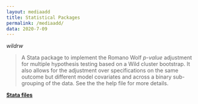 ```yaml
---
layout: mediaadd
title: Statistical Packages
permalink: /mediaadd/
data: 2020-7-09
---
```


*wildrw*

>A Stata package to implement the Romano Wolf *p-value* adjustment for multiple hypothesis testing based on a Wild cluster bootstrap. It also allows for the adjustment over specifications on the same outcome but different model covariates and across a binary sub-grouping of the data. See the the help file for more details. 

[**Stata files**]({{site.baseurl}}/files/wildrw.zip)